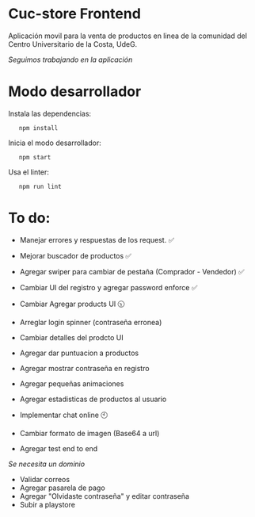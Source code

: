 # Cuc-store Frontend

Aplicación movil para la venta de productos en linea de la comunidad del Centro Universitario de la Costa, UdeG.

_Seguimos trabajando en la aplicación_

# Modo desarrollador
 Instala las dependencias:
 ```
    npm install
 ```
 Inicia el modo desarrollador:
 ```
    npm start
 ```
 Usa el linter:
 ```
    npm run lint
 ```

# To do:
 * Manejar errores y respuestas de los request. ✅
 * Mejorar buscador de productos ✅
 * Agregar swiper para cambiar de pestaña (Comprador - Vendedor) ✅
 * Cambiar UI del registro y agregar password enforce ✅

 * Cambiar Agregar products UI 🕥
 * Arreglar login spinner (contraseña erronea)
 * Cambiar detalles del prodcto UI
 * Agregar dar puntuacion a productos
 * Agregar mostrar contraseña en registro
 * Agregar pequeñas animaciones
 * Agregar estadisticas de productos al usuario

 * Implementar chat online 🕙
 * Cambiar formato de imagen (Base64 a url)
 * Agregar test end to end
 
 _Se necesita un dominio_
 * Validar correos
 * Agregar pasarela de pago
 * Agregar "Olvidaste contraseña" y editar contraseña
 * Subir a playstore